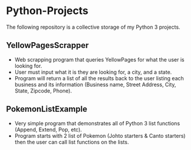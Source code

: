 # Python-Projects
The following repository is a collective storage of my Python 3 projects.

## YellowPagesScrapper 
- Web scrapping program that queries YellowPages for what the user is looking for. 
- User must input what it is they are looking for, a city, and a state. 
- Program will return a list of all the results back to the user listing each business and its information (Business name, Street Address, City, State, Zipcode, Phone).

## PokemonListExample 
- Very simple program that demonstrates all of Python 3 list functions (Append, Extend, Pop, etc). 
- Program starts with 2 list of Pokemon (Johto starters & Canto starters) then the user can call list functions on the lists.
